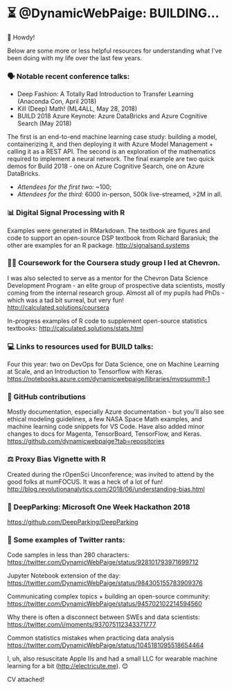 
# ⏳ @DynamicWebPaige: BUILDING...

👋 Howdy!
 
Below are some more or less helpful resources for understanding what I've been doing with my life over the last few years. 
 
### 🗣 Notable recent conference talks:
* Deep Fashion: A Totally Rad Introduction to Transfer Learning (Anaconda Con, April 2018)
* Kill (Deep) Math! (ML4ALL, May 28, 2018)
* BUILD 2018 Azure Keynote: Azure DataBricks and Azure Cognitive Search (May 2018)
 
The first is an end-to-end machine learning case study: building a model, containerizing it, and then deploying it with Azure Model Management + calling it as a REST API. The second is an exploration of the mathematics required to implement a neural network. The final example are two quick demos for Build 2018 - one on Azure Cognitive Search, one on Azure DataBricks.
 
- _Attendees for the first two:_ ~100; 
- _Attendees for the third:_ 6000 in-person, 500k live-streamed, >2M in all.
 
### 📊 Digital Signal Processing with R 
Examples were generated in RMarkdown. The textbook are figures and code to support an open-source DSP textbook from Richard Baraniuk; the other are examples for an R package.
http://signalsand.systems
 
### 👩‍🏫 Coursework for the Coursera study group I led at Chevron. 
I was also selected to serve as a mentor for the Chevron Data Science Development Program - an elite group of prospective data scientists, mostly coming from the internal research group. Almost all of my pupils had PhDs - which was a tad bit surreal, but very fun!
http://calculated.solutions/coursera
 
In-progress examples of R code to supplement open-source statistics textbooks:
http://calculated.solutions/stats.html
 
### 💻 Links to resources used for BUILD talks:
Four this year: two on DevOps for Data Science, one on Machine Learning at Scale, and an Introduction to Tensorflow with Keras.
https://notebooks.azure.com/dynamicwebpaige/libraries/mvpsummit-1
 
### 💾 GitHub contributions
Mostly documentation, especially Azure documentation - but you'll also see ethical modeling guidelines, a few NASA Space Math examples, and machine learning code snippets for VS Code. Have also added minor changes to docs for Magenta, TensorBoard, TensorFlow, and Keras.
https://github.com/dynamicwebpaige?tab=repositories
 
### ⚖ Proxy Bias Vignette with R
Created during the rOpenSci Unconference; was invited to attend by the good folks at numFOCUS. It was a heck of a lot of fun!
http://blog.revolutionanalytics.com/2018/06/understanding-bias.html
 
### 🚛 DeepParking: Microsoft One Week Hackathon 2018
https://github.com/DeepParking/DeepParking
 
### 🐤 Some examples of Twitter rants:
Code samples in less than 280 characters:
https://twitter.com/DynamicWebPaige/status/928101793971699712
 
Jupyter Notebook extension of the day:
https://twitter.com/DynamicWebPaige/status/984305155783909376
 
Communicating complex topics + building an open-source community: 
https://twitter.com/DynamicWebPaige/status/945702102214594560
 
Why there is often a disconnect between SWEs and data scientists:
https://twitter.com/i/moments/937075112343371777
 
Common statistics mistakes when practicing data analysis
https://twitter.com/DynamicWebPaige/status/1045181095518654464 
 
I, uh, also resuscitate Apple IIs and had a small LLC for wearable machine learning for a bit (http://electricute.me). 😊
 
CV attached!

